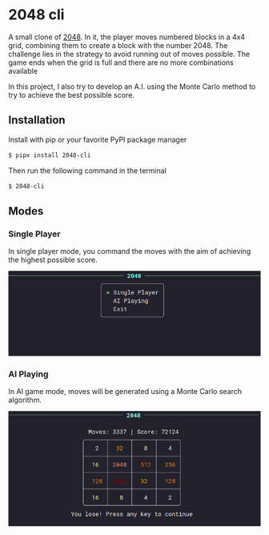 # 2048 cli
A small clone of [2048](https://play2048.co/). In it, the player moves numbered blocks in a 4x4 grid, combining them to create a block with the number 2048. 
The challenge lies in the strategy to avoid running out of moves possible. 
The game ends when the grid is full and there are no more combinations available


In this project, I also try to develop an A.I. using the Monte Carlo method to try to achieve the best possible score.

## Installation
Install with pip or your favorite PyPI package manager
```bash
$ pipx install 2048-cli
```
Then run the following command in the terminal
```bash
$ 2048-cli
```

## Modes
### Single Player
In single player mode, you command the moves with the aim of achieving the highest possible score.

<div align="center">

![menu](./assets/menu.png)

</div>

### AI Playing
In AI game mode, moves will be generated using a Monte Carlo search algorithm.

<div align="center">

![montecarlo](./assets/montecarlo.png)

</div>
